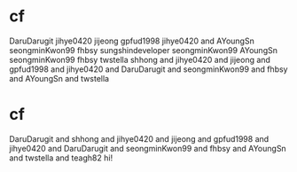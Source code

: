 # cf
DaruDarugit
jihye0420
jijeong
gpfud1998
jihye0420
and AYoungSn
seongminKwon99
fhbsy
sungshindeveloper
seongminKwon99
 AYoungSn
seongminKwon99
fhbsy
twstella
shhong and jihye0420 and jijeong and gpfud1998 and jihye0420 and DaruDarugit and seongminKwon99 and fhbsy and AYoungSn and twstella
# cf
DaruDarugit and shhong and jihye0420 and jijeong and gpfud1998 and jihye0420 and DaruDarugit and seongminKwon99 and fhbsy and AYoungSn and twstella and teagh82
hi!